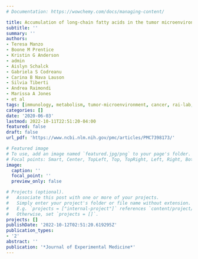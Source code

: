 ```yaml
---
# Documentation: https://wowchemy.com/docs/managing-content/

title: Accumulation of long-chain fatty acids in the tumor microenvironment drives dysfunction in intrapancreatic CD8+ T cells
subtitle: ''
summary: ''
authors:
- Teresa Manzo
- Boone M Prentice
- Kristin G Anderson
- admin
- Aislyn Schalck
- Gabriela S Codreanu
- Carina B Nava Lauson
- Silvia Tiberti
- Andrea Raimondi
- Marissa A Jones
- et al
tags: [immunology, metabolism, tumor-microenvironment, cancer, rai-lab, manzo-lab]
categories: []
date: '2020-06-03'
lastmod: 2022-10-11T22:51:20-04:00
featured: false
draft: false
url_pdf: 'https://www.ncbi.nlm.nih.gov/pmc/articles/PMC7398173/'

# Featured image
# To use, add an image named `featured.jpg/png` to your page's folder.
# Focal points: Smart, Center, TopLeft, Top, TopRight, Left, Right, BottomLeft, Bottom, BottomRight.
image:
  caption: ''
  focal_point: ''
  preview_only: false

# Projects (optional).
#   Associate this post with one or more of your projects.
#   Simply enter your project's folder or file name without extension.
#   E.g. `projects = ["internal-project"]` references `content/project/deep-learning/index.md`.
#   Otherwise, set `projects = []`.
projects: []
publishDate: '2022-10-12T02:51:20.619295Z'
publication_types:
- '2'
abstract: ''
publication: '*Journal of Experimental Medicine*'
---
```

